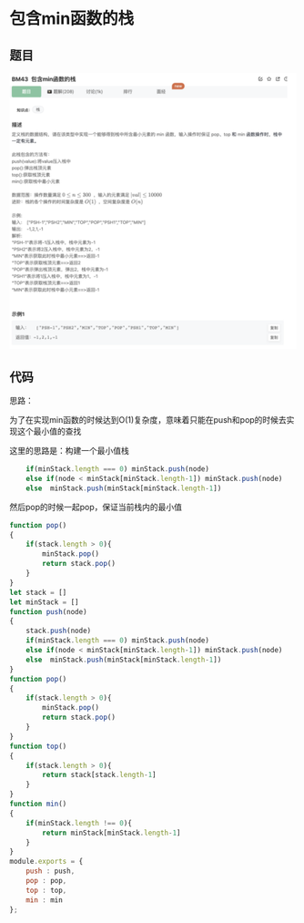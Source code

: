 # 包含min函数的栈

## 题目

![image-20221231224120222](image/image-20221231224120222.png)







## 代码

思路：

为了在实现min函数的时候达到O(1)复杂度，意味着只能在push和pop的时候去实现这个最小值的查找

这里的思路是：构建一个最小值栈

```jsx
    if(minStack.length === 0) minStack.push(node)
    else if(node < minStack[minStack.length-1]) minStack.push(node)
    else  minStack.push(minStack[minStack.length-1])
```

然后pop的时候一起pop，保证当前栈内的最小值

```jsx
function pop()
{
    if(stack.length > 0){
        minStack.pop()
        return stack.pop()
    }
}
let stack = []
let minStack = []
function push(node)
{   
    stack.push(node)
    if(minStack.length === 0) minStack.push(node)
    else if(node < minStack[minStack.length-1]) minStack.push(node)
    else  minStack.push(minStack[minStack.length-1])
}
function pop()
{
    if(stack.length > 0){
        minStack.pop()
        return stack.pop()
    }
}
function top()
{
    if(stack.length > 0){
        return stack[stack.length-1]
    }
}
function min()
{
    if(minStack.length !== 0){
        return minStack[minStack.length-1]
    }
}
module.exports = {
    push : push,
    pop : pop,
    top : top,
    min : min
};
```